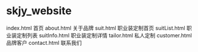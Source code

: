 # skjy_website
index.html   首页
about.html   关于品牌
suit.html    职业装定制首页
suitList.html    职业装定制列表
suitInfo.html    职业装定制详情
tailor.html    私人定制
customer.html    品牌客户
contact.html    联系我们